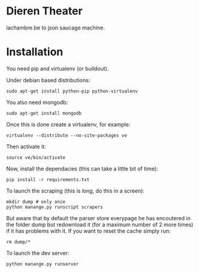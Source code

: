 # Dieren Theater

lachambre.be to json saucage machine.

# Installation

You need pip and virtualenv (or buildout).

Under debian based distributions:

    sudo apt-get install python-pip python-virtualenv

You also need mongodb:

    sudo apt-get install mongodb

Once this is done create a virtualenv, for example:

    virtualenv --distribute --no-site-packages ve

Then activate it:

    source ve/bin/activate

Now, install the dependacies (this can take a little bit of time):

    pip install -r requirements.txt

To launch the scraping (this is *long*, do this in a screen):

    mkdir dump # only once
    python manange.py runscript scrapers

But aware that by default the parser store everypage he has encoutered in the
folder dump but redownload it (for a maximum number of 2 more times) if it has
problems with it. If you want to reset the cache simply run:

    rm dump/*

To launch the dev server:

    python manange.py runserver
